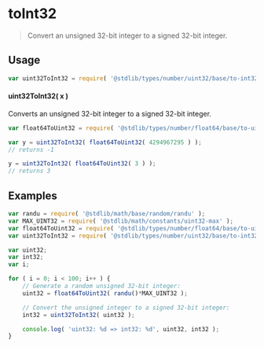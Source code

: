 # toInt32

> Convert an unsigned 32-bit integer to a signed 32-bit integer.

<section class="usage">

## Usage

```javascript
var uint32ToInt32 = require( '@stdlib/types/number/uint32/base/to-int32' );
```

#### uint32ToInt32( x )

Converts an unsigned 32-bit integer to a signed 32-bit integer.

```javascript
var float64ToUint32 = require( '@stdlib/types/number/float64/base/to-uint32' );

var y = uint32ToInt32( float64ToUint32( 4294967295 ) );
// returns -1

y = uint32ToInt32( float64ToUint32( 3 ) );
// returns 3
```

</section>

<!-- /.usage -->

<section class="examples">

## Examples

```javascript
var randu = require( '@stdlib/math/base/random/randu' );
var MAX_UINT32 = require( '@stdlib/math/constants/uint32-max' );
var float64ToUint32 = require( '@stdlib/types/number/float64/base/to-uint32' );
var uint32ToInt32 = require( '@stdlib/types/number/uint32/base/to-int32' );

var uint32;
var int32;
var i;

for ( i = 0; i < 100; i++ ) {
    // Generate a random unsigned 32-bit integer:
    uint32 = float64ToUint32( randu()*MAX_UINT32 );

    // Convert the unsigned integer to a signed 32-bit integer:
    int32 = uint32ToInt32( uint32 );

    console.log( 'uint32: %d => int32: %d', uint32, int32 );
}
```

</section>

<!-- /.examples -->

<section class="links">

</section>

<!-- /.links -->
